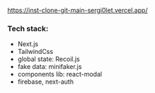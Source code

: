 https://inst-clone-git-main-sergi0let.vercel.app/


### Tech stack:



- Next.js
- TailwindCss
- global state: Recoil.js
- fake data: minifaker.js
- components lib: react-modal
- firebase, next-auth
